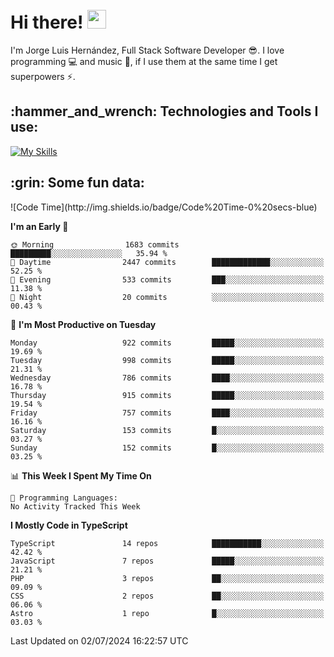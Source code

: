 <h1 align="left">
 <abc>
  <br>Hi there! <img src="https://user-images.githubusercontent.com/42378118/110234147-e3259600-7f4e-11eb-95be-0c4047144dea.gif" width="30"><br>
 </abc>
</h1>

I'm Jorge Luis Hernández, Full Stack Software Developer :sunglasses:. I love programming :computer: and music :musical_score:, if I use them at the same time I get superpowers :zap:. 


<h2 align="left">:hammer_and_wrench: Technologies and Tools I use:</h2>

[![My Skills](https://skillicons.dev/icons?i=js,ts,html,css,py,vue,react,next,nest,postgres,mysql)](https://skillicons.dev)

<h2 align="left">:grin: Some fun data:</h2>
<!--START_SECTION:waka-->
![Code Time](http://img.shields.io/badge/Code%20Time-0%20secs-blue)

**I'm an Early 🐤** 

```text
🌞 Morning                1683 commits        █████████░░░░░░░░░░░░░░░░   35.94 % 
🌆 Daytime                2447 commits        █████████████░░░░░░░░░░░░   52.25 % 
🌃 Evening                533 commits         ███░░░░░░░░░░░░░░░░░░░░░░   11.38 % 
🌙 Night                  20 commits          ░░░░░░░░░░░░░░░░░░░░░░░░░   00.43 % 
```
📅 **I'm Most Productive on Tuesday** 

```text
Monday                   922 commits         █████░░░░░░░░░░░░░░░░░░░░   19.69 % 
Tuesday                  998 commits         █████░░░░░░░░░░░░░░░░░░░░   21.31 % 
Wednesday                786 commits         ████░░░░░░░░░░░░░░░░░░░░░   16.78 % 
Thursday                 915 commits         █████░░░░░░░░░░░░░░░░░░░░   19.54 % 
Friday                   757 commits         ████░░░░░░░░░░░░░░░░░░░░░   16.16 % 
Saturday                 153 commits         █░░░░░░░░░░░░░░░░░░░░░░░░   03.27 % 
Sunday                   152 commits         █░░░░░░░░░░░░░░░░░░░░░░░░   03.25 % 
```


📊 **This Week I Spent My Time On** 

```text
💬 Programming Languages: 
No Activity Tracked This Week
```

**I Mostly Code in TypeScript** 

```text
TypeScript               14 repos            ███████████░░░░░░░░░░░░░░   42.42 % 
JavaScript               7 repos             █████░░░░░░░░░░░░░░░░░░░░   21.21 % 
PHP                      3 repos             ██░░░░░░░░░░░░░░░░░░░░░░░   09.09 % 
CSS                      2 repos             ██░░░░░░░░░░░░░░░░░░░░░░░   06.06 % 
Astro                    1 repo              █░░░░░░░░░░░░░░░░░░░░░░░░   03.03 % 
```




 Last Updated on 02/07/2024 16:22:57 UTC
<!--END_SECTION:waka-->
